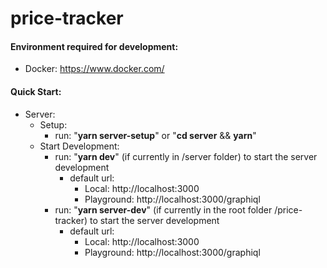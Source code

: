 # price-tracker

#### Environment required for development:
  * Docker: https://www.docker.com/
#### Quick Start:
  * Server:
    * Setup:
      * run: "**yarn server-setup**" or "**cd server** && **yarn**"
    * Start Development:
      * run: "**yarn dev**" (if currently in /server folder) to start the server development
        * default url:
          * Local: http://localhost:3000
          * Playground: http://localhost:3000/graphiql
      * run: "**yarn server-dev**" (if currently in the root folder /price-tracker) to start the server development
         * default url:
           * Local: http://localhost:3000
           * Playground: http://localhost:3000/graphiql
